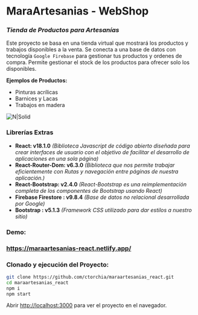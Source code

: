 # MaraArtesanias - WebShop
### _Tienda de Productos para Artesanías_

Este proyecto se basa en una tienda virtual que mostrará los productos y trabajos disponibles a la venta.
Se conecta a una base de datos con tecnología `Google Firebase` para gestionar tus productos y ordenes de compra.
Permite gestionar el stock de los productos para ofrecer solo los disponibles.

**Ejemplos de Productos:**
- Pinturas acrílicas
- Barnices y Lacas
- Trabajos en madera

![N|Solid](https://cdn.thenewstack.io/media/2017/04/5d258ad7-react.png)


### Librerías Extras

- **React: v18.1.0** _(Biblioteca Javascript de código abierto diseñada para crear interfaces de usuario con el objetivo de facilitar el desarrollo de aplicaciones en una sola página)_
- **React-Router-Dom: v6.3.0** _(Biblioteca que nos permite trabajar eficientemente con Rutas y navegación entre páginas de nuestra aplicación.)_
- **React-Bootstrap: v2.4.0** _(React-Bootstrap es una reimplementación completa de los componentes de Bootstrap usando React)_
- **Firebase Firestore : v9.8.4** _(Base de datos no relacional desarrollada por Google)_
- **Bootstrap : v5.1.3** _(Framework CSS utilizado para dar estilos a nuestro sitio)_

### Demo:
### https://maraartesanias-react.netlify.app/

### Clonado y ejecución del Proyecto:
```sh
git clone https://github.com/ctorchia/maraartesanias_react.git
cd maraartesanias_react
npm i
npm start
```
Abrir [http://localhost:3000](http://localhost:3000) para ver el proyecto en el navegador.